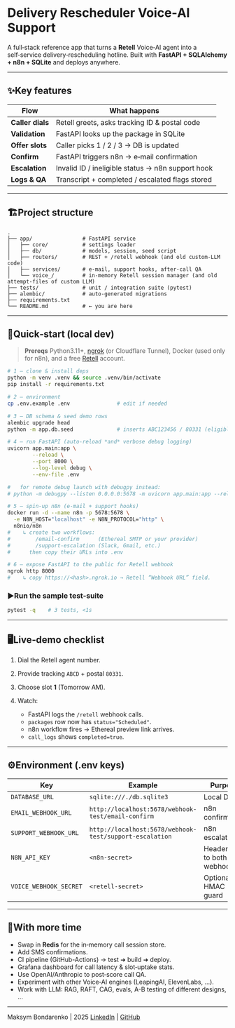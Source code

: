 # Delivery Rescheduler Voice‑AI Support

A full‑stack reference app that turns a **Retell** Voice‑AI agent into a self‑service delivery‑rescheduling hotline.
Built with **FastAPI + SQLAlchemy + n8n + SQLite** and deploys anywhere.

---

## ✨Key features

| Flow             | What happens                                      |
|------------------|---------------------------------------------------|
| **Caller dials** | Retell greets, asks tracking ID & postal code     |
| **Validation**   | FastAPI looks up the package in SQLite            |
| **Offer slots**  | Caller picks 1 / 2 / 3 → DB is updated            |
| **Confirm**      | FastAPI triggers n8n → e‑mail confirmation        |
| **Escalation**   | Invalid ID / ineligible status → n8n support hook |
| **Logs & QA**    | Transcript + completed / escalated flags stored   |

---

## 🏗Project structure

```text
.
├── app/                # FastAPI service
│   ├── core/           # settings loader
│   ├── db/             # models, session, seed script
│   ├── routers/        # REST + /retell webhook (and old custom-LLM code)
│   ├── services/       # e‑mail, support hooks, after‑call QA
│   └── voice_/         # in‑memory Retell session manager (and old attempt-files of custom LLM)
├── tests/              # unit / integration suite (pytest)
├── alembic/            # auto‑generated migrations
├── requirements.txt
└── README.md           # ← you are here
```

---

## 🚀Quick‑start (local dev)

> **Prereqs** Python3.11+, [ngrok](https://ngrok.com) (or Cloudflare Tunnel), Docker (used only for n8n), and a free [Retell](https://retellai.com) account.

```bash
# 1 – clone & install deps
python -m venv .venv && source .venv/bin/activate
pip install -r requirements.txt

# 2 – environment
cp .env.example .env               # edit if needed

# 3 – DB schema & seed demo rows
alembic upgrade head
python -m app.db.seed              # inserts ABC123456 / 80331 (eligible)

# 4 – run FastAPI (auto‑reload *and* verbose debug logging)
uvicorn app.main:app \
        --reload \
        --port 8000 \
        --log-level debug \
        --env-file .env

#   for remote debug launch with debugpy instead:
# python -m debugpy --listen 0.0.0.0:5678 -m uvicorn app.main:app --reload --port 8000

# 5 – spin‑up n8n (e‑mail + support hooks)
docker run -d --name n8n -p 5678:5678 \
  -e N8N_HOST="localhost" -e N8N_PROTOCOL="http" \
  n8nio/n8n
#    ↳ create two workflows:
#        /email-confirm      (Ethereal SMTP or your provider)
#        /support-escalation (Slack, Gmail, etc.)
#      then copy their URLs into .env

# 6 – expose FastAPI to the public for Retell webhook
ngrok http 8000
#    ↳ copy https://<hash>.ngrok.io → Retell “Webhook URL” field.
```

### ▶️Run the sample test‑suite

```bash
pytest -q    # 3 tests, <1s
```

---

## 🖥Live‑demo checklist

1. Dial the Retell agent number.
2. Provide tracking `ABCD` + postal `80331`.
3. Choose slot **1** (Tomorrow AM).
4. Watch:

   * FastAPI logs the `/retell` webhook calls.
   * `packages` row now has `status="Scheduled"`.
   * n8n workflow fires → Ethereal preview link arrives.
   * `call_logs` shows `completed=true`.

---

## ⚙️Environment (.env keys)

| Key                    | Example                                                 | Purpose                      |
| ---------------------- |---------------------------------------------------------|------------------------------|
| `DATABASE_URL`         | `sqlite:///./db.sqlite3`                                | Local DB                     |
| `EMAIL_WEBHOOK_URL`    | `http://localhost:5678/webhook-test/email-confirm`      | n8n confirmation             |
| `SUPPORT_WEBHOOK_URL`  | `http://localhost:5678/webhook-test/support-escalation` | n8n escalation               |
| `N8N_API_KEY`          | `<n8n-secret>`                                          | Header sent to both webhooks |
| `VOICE_WEBHOOK_SECRET` | `<retell-secret>`                                       | Optional HMAC guard          |

---

## 🧪With more time

* Swap in **Redis** for the in‑memory call session store.
* Add SMS confirmations.
* CI pipeline (GitHub-Actions) → test ➜ build ➜ deploy.
* Grafana dashboard for call latency & slot‑uptake stats.
* Use OpenAI/Anthropic to post‑score call QA.
* Experiment with other Voice‑AI engines (LeapingAI, ElevenLabs, ...).
* Work with LLM: RAG, RAFT, CAG, evals, A-B testing of different designs, ...

---

Maksym Bondarenko | 2025
[LinkedIn](https://www.linkedin.com/in/maksym-bondarenko-ua/) | [GitHub](https://github.com/Maksym-Bondarenko)
